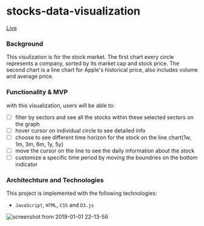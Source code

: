 # stocks-data-visualization
[Live](http://caidading.com/stocks-data-visualization/)

### Background
This visulization is for the stock market. The first chart every circle represents a company, sorted by its market cap and stock price. The second chart is a line chart for Apple's historical price, also includes volume and average price.

### Functionality & MVP
with this visualization, users will be able to:
- [ ] filter by sectors and see all the stocks within these selected sectors on the graph
- [ ] hover cursor on individual circle to see detailed info
- [ ] choose to see different time horizon for the stock on the line chart(1w, 1m, 3m, 6m, 1y, 5y)
- [ ] move the cursor on the line to see the daily information about the stock 
- [ ] customize a specific time period by moving the boundries on the bottom indicator

### Architechture and Technologies
This project is implemented with the following technologies:

- `JavaScript`, `HTML`, `CSS` and `D3.js` 

![screenshot from 2019-01-01 22-13-56](https://user-images.githubusercontent.com/38970716/50579667-2fc43280-0e15-11e9-92a2-9d80b01ba8a7.png)

